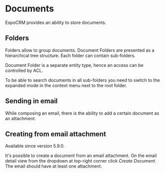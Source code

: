 # Documents

EspoCRM provides an ability to store documents.

## Folders

Folders allow to group documents. Document Folders are presented as a hierarchical tree structure. Each folder can contain sub-folders.

Document Folder is a separate entity type, hence an access can be controlled by ACL.

To be able to search documents in all sub-folders you need to switch to the expanded mode in the context menu next to the root folder.

## Sending in email

While composing an email, there is the ability to add a certain document as an attachment.

## Creating from email attachment

Available since version 5.9.0.

It's possible to create a document from an email attachment. On the email detail view from the dropdown at top-right corner click *Create Document*. The email should have at least one attachment.
